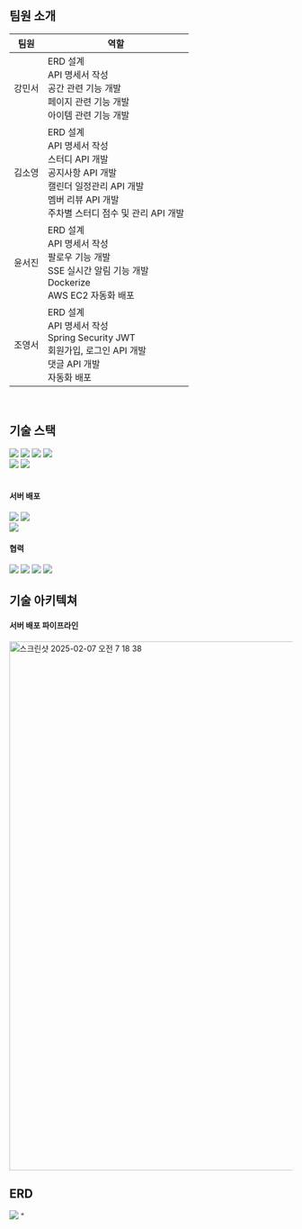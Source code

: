 



## 팀원 소개
|팀원|역할|
|----|---|
|강민서|ERD 설계<br>API 명세서 작성<br>공간 관련 기능 개발<br>페이지 관련 기능 개발<br>아이템 관련 기능 개발|
|김소영|ERD 설계<br>API 명세서 작성<br>스터디 API 개발<br>공지사항 API 개발<br>캘린더 일정관리 API 개발<br>멤버 리뷰 API 개발<br>주차별 스터디 점수 및 관리 API 개발|
|윤서진|ERD 설계<br>API 명세서 작성<br>팔로우 기능 개발<br>SSE 실시간 알림 기능 개발<br>Dockerize<br>AWS EC2 자동화 배포|
|조영서|ERD 설계<br>API 명세서 작성<br>Spring Security JWT<br> 회원가입, 로그인 API 개발<br>댓글 API 개발<br>자동화 배포|


<br>



## 기술 스택

<img src="https://img.shields.io/badge/java-007396?style=for-the-badge&logo=java&logoColor=white"/> <img src="https://img.shields.io/badge/springboot-6DB33F?style=for-the-badge&logo=springboot&logoColor=white"/>
<img src="https://img.shields.io/badge/mysql-4479A1?style=for-the-badge&logo=mysql&logoColor=white"/>
<img src="https://img.shields.io/badge/Firebase-039BE5?style=for-the-badge&logo=Firebase&logoColor=white"/>
<br>
<img src="https://img.shields.io/badge/spring security-6DB33F?style=for-the-badge&logo=springsecurity&logoColor=white"/>
<img src="https://img.shields.io/badge/spring data JPA-6DB33F?style=for-the-badge&logo=&logoColor=white"/>
<br>
<br>

#### 서버 배포
<img src="https://img.shields.io/badge/AWS EC2-FF9900?style=for-the-badge&logo=amazonec2&logoColor=white"/> <img src="https://img.shields.io/badge/AWS S3-569A31?style=for-the-badge&logo=amazons3&logoColor=white"/>
<br>
<img src="https://img.shields.io/badge/docker-%230db7ed.svg?style=for-the-badge&logo=docker&logoColor=white"/>


#### 협력
<img src="https://img.shields.io/badge/Notion-000000?style=for-the-badge&logo=notion&logoColor=white"/> <img src="https://img.shields.io/badge/github-181717?style=for-the-badge&logo=github&logoColor=white"/>
<img src="https://img.shields.io/badge/discord-5865F2?style=for-the-badge&logo=discord&logoColor=white"/>
<img src="https://img.shields.io/badge/-Swagger-%23Clojure?style=for-the-badge&logo=swagger&logoColor=white"/>





## 기술 아키텍쳐


#### 서버 배포 파이프라인

<img width="940" alt="스크린샷 2025-02-07 오전 7 18 38" src="https://github.com/user-attachments/assets/ffc1cfd0-7aff-4353-b88b-0690943ef360" />



<br>

## ERD
<img src="https://github.com/user-attachments/assets/a0a714bb-8b49-4357-a839-e5fee3d1ff8f" />
"
